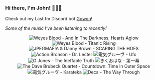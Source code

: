 ### Hi there, I'm John! 🏄🏻‍♂️

Check out my Last.fm Discord bot [Gowon](http://gowon.ca)!

_Some of the music I've been listening to recently!_


<!-- lastfm -->
<p align="center"><img src="https://lastfm.freetls.fastly.net/i/u/64s/8214c56f1e5bc67fcd1f29073dedf822.jpg" title="Weyes Blood - And In The Darkness, Hearts Aglow"> <img src="https://lastfm.freetls.fastly.net/i/u/64s/463b22f2004e52c747f0ca1607860e5f.png" title="Weyes Blood - Titanic Rising"> <img src="https://lastfm.freetls.fastly.net/i/u/64s/df9e72398d90044cb4d8e945d0d1abe3.jpg" title="JPEGMAFIA & Danny Brown - SCARING THE HOES"> <img src="https://lastfm.freetls.fastly.net/i/u/64s/5abc8309cabc4b75bb26004aadf702f4.png" title="Action Bronson - Dr. Lecter"> <img src="https://lastfm.freetls.fastly.net/i/u/64s/1ea786fca4cb4ac986cad0c34a67ed8e.jpg" title="電気グルーヴ - Ufo"> <img src="https://lastfm.freetls.fastly.net/i/u/64s/a3801ccecc530c8a92f7a4ff4c9ce9b5.jpg" title="G Jones - The Ineffable Truth"> <img src="https://lastfm.freetls.fastly.net/i/u/64s/7d9ce2cf0e0587a3c0803f6366b427f1.jpg" title="きくおはな - 第一幕"> <img src="https://lastfm.freetls.fastly.net/i/u/64s/50bdc04ec2f34a9e997a4410d214c275.jpg" title="The Dave Brubeck Quartet - Countdown: Time In Outer Space"> <img src="https://lastfm.freetls.fastly.net/i/u/64s/7c4abbcbba8386f103fa70def2e1084f.png" title="電気グルーヴ - Karateka"> <img src="https://lastfm.freetls.fastly.net/i/u/64s/df01b89d77423e11de4f0369af6b6e29.jpg" title="Deca - The Way Through"> </p>
